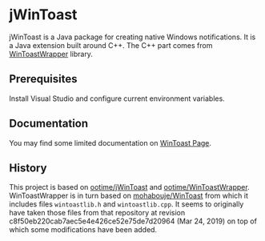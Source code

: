 # jWinToast
jWinToast is a Java package for creating native Windows notifications. It is a Java extension built around C++.
The C++ part comes from [WinToastWrapper](https://github.com/ootime/WinToastWrapper) library.

## Prerequisites

Install Visual Studio and configure current environment variables.

## Documentation

You may find some limited documentation on [WinToast Page](https://github.com/mohabouje/WinToast).

## History

This project is based on [ootime/jWinToast](https://github.com/ootime/jWinToast)
and [ootime/WinToastWrapper](https://github.com/ootime/WinToastWrapper).
WinToastWrapper is in turn based on [mohabouje/WinToast](https://github.com/mohabouje/WinToast)
from which it includes files `wintoastlib.h` and `wintoastlib.cpp`.
It seems to originally have taken those files from that repository at revision
c8f50eb220cab7aec5e4e426ce52e75de7d20964 (Mar 24, 2019) on top of which some modifications
have been added.
